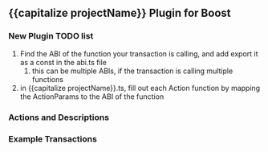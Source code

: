 ## {{capitalize projectName}} Plugin for Boost

### New Plugin TODO list

1.  Find the ABI of the function your transaction is calling, and add export it as a const in the abi.ts file
    1.  this can be multiple ABIs, if the transaction is calling multiple functions
2.  in {{capitalize projectName}}.ts, fill out each Action function by mapping the ActionParams to the ABI of the function



### Actions and Descriptions



### Example Transactions
